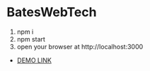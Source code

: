 # BatesWebTech
1. npm i
2. npm start
3. open your browser at http://localhost:3000

- [DEMO LINK](https://artemka2208.github.io/BatesWebTech/)
